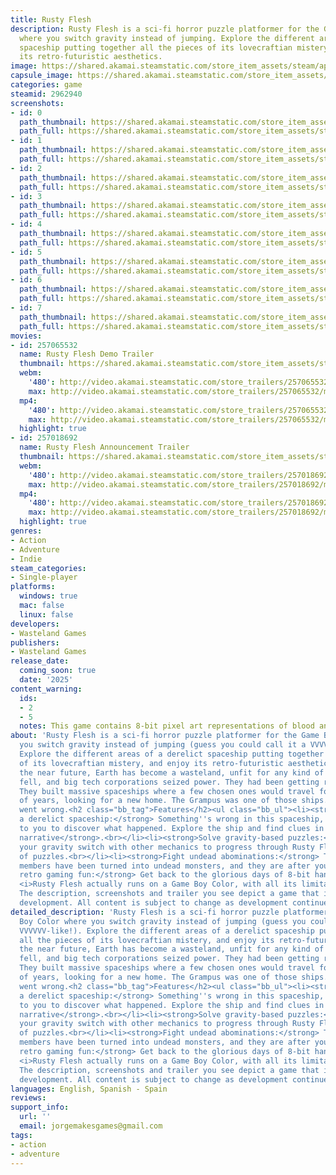 ```yaml
---
title: Rusty Flesh
description: Rusty Flesh is a sci-fi horror puzzle platformer for the Game Boy Color
  where you switch gravity instead of jumping. Explore the different areas of a derelict
  spaceship putting together all the pieces of its lovecraftian mistery, and enjoy
  its retro-futuristic aesthetics.
image: https://shared.akamai.steamstatic.com/store_item_assets/steam/apps/2962940/header.jpg?t=1732571608
capsule_image: https://shared.akamai.steamstatic.com/store_item_assets/steam/apps/2962940/capsule_231x87.jpg?t=1732571608
categories: game
steamid: 2962940
screenshots:
- id: 0
  path_thumbnail: https://shared.akamai.steamstatic.com/store_item_assets/steam/apps/2962940/ss_5decdca63d1f2f0cc4987997e9ff148db3767ed6.600x338.jpg?t=1732571608
  path_full: https://shared.akamai.steamstatic.com/store_item_assets/steam/apps/2962940/ss_5decdca63d1f2f0cc4987997e9ff148db3767ed6.1920x1080.jpg?t=1732571608
- id: 1
  path_thumbnail: https://shared.akamai.steamstatic.com/store_item_assets/steam/apps/2962940/ss_462c0a64cb41e6c4436c06dba5bf66b3a57aa402.600x338.jpg?t=1732571608
  path_full: https://shared.akamai.steamstatic.com/store_item_assets/steam/apps/2962940/ss_462c0a64cb41e6c4436c06dba5bf66b3a57aa402.1920x1080.jpg?t=1732571608
- id: 2
  path_thumbnail: https://shared.akamai.steamstatic.com/store_item_assets/steam/apps/2962940/ss_6c3545ff1bea5e04f60abc6c9f2ca682bd84d21e.600x338.jpg?t=1732571608
  path_full: https://shared.akamai.steamstatic.com/store_item_assets/steam/apps/2962940/ss_6c3545ff1bea5e04f60abc6c9f2ca682bd84d21e.1920x1080.jpg?t=1732571608
- id: 3
  path_thumbnail: https://shared.akamai.steamstatic.com/store_item_assets/steam/apps/2962940/ss_2a6a6ffd59894dde9727fa6e7c2c60f6ca3b380e.600x338.jpg?t=1732571608
  path_full: https://shared.akamai.steamstatic.com/store_item_assets/steam/apps/2962940/ss_2a6a6ffd59894dde9727fa6e7c2c60f6ca3b380e.1920x1080.jpg?t=1732571608
- id: 4
  path_thumbnail: https://shared.akamai.steamstatic.com/store_item_assets/steam/apps/2962940/ss_af7c071daca043b218e2db74baeaeeedc9492469.600x338.jpg?t=1732571608
  path_full: https://shared.akamai.steamstatic.com/store_item_assets/steam/apps/2962940/ss_af7c071daca043b218e2db74baeaeeedc9492469.1920x1080.jpg?t=1732571608
- id: 5
  path_thumbnail: https://shared.akamai.steamstatic.com/store_item_assets/steam/apps/2962940/ss_4a9c29a970f10e0d3197241124866555eb8db96e.600x338.jpg?t=1732571608
  path_full: https://shared.akamai.steamstatic.com/store_item_assets/steam/apps/2962940/ss_4a9c29a970f10e0d3197241124866555eb8db96e.1920x1080.jpg?t=1732571608
- id: 6
  path_thumbnail: https://shared.akamai.steamstatic.com/store_item_assets/steam/apps/2962940/ss_4de08e74a2f8bf4723c90a6b51f01aa640be3730.600x338.jpg?t=1732571608
  path_full: https://shared.akamai.steamstatic.com/store_item_assets/steam/apps/2962940/ss_4de08e74a2f8bf4723c90a6b51f01aa640be3730.1920x1080.jpg?t=1732571608
- id: 7
  path_thumbnail: https://shared.akamai.steamstatic.com/store_item_assets/steam/apps/2962940/ss_344931ac51f7d54fa941d1e9f661f87767e2b954.600x338.jpg?t=1732571608
  path_full: https://shared.akamai.steamstatic.com/store_item_assets/steam/apps/2962940/ss_344931ac51f7d54fa941d1e9f661f87767e2b954.1920x1080.jpg?t=1732571608
movies:
- id: 257065532
  name: Rusty Flesh Demo Trailer
  thumbnail: https://shared.akamai.steamstatic.com/store_item_assets/steam/apps/257065532/17c2342ef3384ba4e9148b55be319e6a26929d9b/movie_600x337.jpg?t=1729017694
  webm:
    '480': http://video.akamai.steamstatic.com/store_trailers/257065532/movie480_vp9.webm?t=1729017694
    max: http://video.akamai.steamstatic.com/store_trailers/257065532/movie_max_vp9.webm?t=1729017694
  mp4:
    '480': http://video.akamai.steamstatic.com/store_trailers/257065532/movie480.mp4?t=1729017694
    max: http://video.akamai.steamstatic.com/store_trailers/257065532/movie_max.mp4?t=1729017694
  highlight: true
- id: 257018692
  name: Rusty Flesh Announcement Trailer
  thumbnail: https://shared.akamai.steamstatic.com/store_item_assets/steam/apps/257018692/movie.293x165.jpg?t=1729017698
  webm:
    '480': http://video.akamai.steamstatic.com/store_trailers/257018692/movie480_vp9.webm?t=1729017698
    max: http://video.akamai.steamstatic.com/store_trailers/257018692/movie_max_vp9.webm?t=1729017698
  mp4:
    '480': http://video.akamai.steamstatic.com/store_trailers/257018692/movie480.mp4?t=1729017698
    max: http://video.akamai.steamstatic.com/store_trailers/257018692/movie_max.mp4?t=1729017698
  highlight: true
genres:
- Action
- Adventure
- Indie
steam_categories:
- Single-player
platforms:
  windows: true
  mac: false
  linux: false
developers:
- Wasteland Games
publishers:
- Wasteland Games
release_date:
  coming_soon: true
  date: '2025'
content_warning:
  ids:
  - 2
  - 5
  notes: This game contains 8-bit pixel art representations of blood and gore.
about: 'Rusty Flesh is a sci-fi horror puzzle platformer for the Game Boy Color where
  you switch gravity instead of jumping (guess you could call it a VVVVVV-like!).
  Explore the different areas of a derelict spaceship putting together all the pieces
  of its lovecraftian mistery, and enjoy its retro-futuristic aesthetics.<br><br>In
  the near future, Earth has become a wasteland, unfit for any kind of life. Nations
  fell, and big tech corporations seized power. They had been getting ready for this.
  They built massive spaceships where a few chosen ones would travel for hundreds
  of years, looking for a new home. The Grampus was one of those ships... but something
  went wrong.<h2 class="bb_tag">Features</h2><ul class="bb_ul"><li><strong>Explore
  a derelict spaceship:</strong> Something''s wrong in this spaceship, and it''s up
  to you to discover what happened. Explore the ship and find clues in a <strong>non-linear
  narrative</strong>.<br></li><li><strong>Solve gravity-based puzzles:</strong> Combine
  your gravity switch with other mechanics to progress through Rusty Flesh''s series
  of puzzles.<br></li><li><strong>Fight undead abominations:</strong> The former crew
  members have been turned into undead monsters, and they are after you.<br></li><li><strong>8-bit
  retro gaming fun:</strong> Get back to the glorious days of 8-bit handheld gaming!
  <i>Rusty Flesh actually runs on a Game Boy Color, with all its limitations.</i></li></ul><br><i>Note:
  The description, screenshots and trailer you see depict a game that is still in
  development. All content is subject to change as development continues.</i>'
detailed_description: 'Rusty Flesh is a sci-fi horror puzzle platformer for the Game
  Boy Color where you switch gravity instead of jumping (guess you could call it a
  VVVVVV-like!). Explore the different areas of a derelict spaceship putting together
  all the pieces of its lovecraftian mistery, and enjoy its retro-futuristic aesthetics.<br><br>In
  the near future, Earth has become a wasteland, unfit for any kind of life. Nations
  fell, and big tech corporations seized power. They had been getting ready for this.
  They built massive spaceships where a few chosen ones would travel for hundreds
  of years, looking for a new home. The Grampus was one of those ships... but something
  went wrong.<h2 class="bb_tag">Features</h2><ul class="bb_ul"><li><strong>Explore
  a derelict spaceship:</strong> Something''s wrong in this spaceship, and it''s up
  to you to discover what happened. Explore the ship and find clues in a <strong>non-linear
  narrative</strong>.<br></li><li><strong>Solve gravity-based puzzles:</strong> Combine
  your gravity switch with other mechanics to progress through Rusty Flesh''s series
  of puzzles.<br></li><li><strong>Fight undead abominations:</strong> The former crew
  members have been turned into undead monsters, and they are after you.<br></li><li><strong>8-bit
  retro gaming fun:</strong> Get back to the glorious days of 8-bit handheld gaming!
  <i>Rusty Flesh actually runs on a Game Boy Color, with all its limitations.</i></li></ul><br><i>Note:
  The description, screenshots and trailer you see depict a game that is still in
  development. All content is subject to change as development continues.</i>'
languages: English, Spanish - Spain
reviews:
support_info:
  url: ''
  email: jorgemakesgames@gmail.com
tags:
- action
- adventure
---
```


